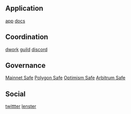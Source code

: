 ## Application
[app]()
[docs]()

## Coordination
[dwork]()
[guild]()
[discord](https://discord.gg/F6qgHwZahQ)

## Governance
[Mainnet Safe](https://gnosis-safe.io/app/eth:0x00c71C667A4BDEbC3C9138c0709960523475B247/home)
[Polygon Safe](https://gnosis-safe.io/app/matic:0x00c71C667A4BDEbC3C9138c0709960523475B247/home)
[Optimism Safe](https://gnosis-safe.io/app/matic:0x00c71C667A4BDEbC3C9138c0709960523475B247/home)
[Arbitrum Safe](https://gnosis-safe.io/app/matic:0x00c71C667A4BDEbC3C9138c0709960523475B247/home)

## Social
[twittter]()
[lenster]()


<!--

**Here are some ideas to get you started:**

🙋‍♀️ A short introduction - what is your organization all about?
🌈 Contribution guidelines - how can the community get involved?
👩‍💻 Useful resources - where can the community find your docs? Is there anything else the community should know?
🍿 Fun facts - what does your team eat for breakfast?
🧙 Remember, you can do mighty things with the power of [Markdown](https://docs.github.com/github/writing-on-github/getting-started-with-writing-and-formatting-on-github/basic-writing-and-formatting-syntax)
-->
